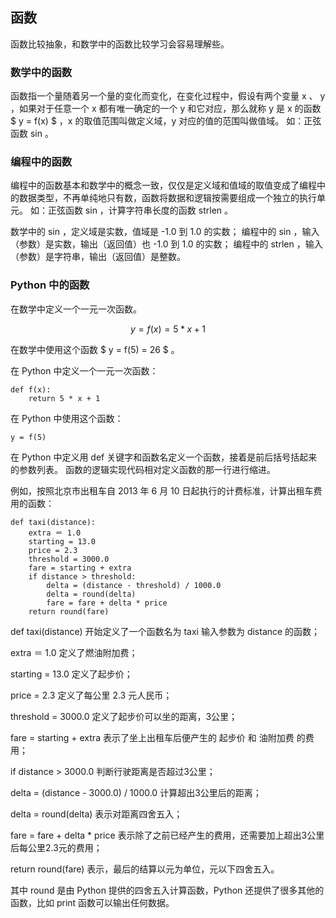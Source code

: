 ## 函数 ##
函数比较抽象，和数学中的函数比较学习会容易理解些。

### 数学中的函数 ###
函数指一个量随着另一个量的变化而变化，在变化过程中，假设有两个变量 x 、 y ，如果对于任意一个 x 都有唯一确定的一个 y 和它对应，那么就称 y 是 x 的函数 $ y = f(x) $ ，x 的取值范围叫做定义域，y 对应的值的范围叫做值域。
如：正弦函数 sin 。

### 编程中的函数 ###
编程中的函数基本和数学中的概念一致，仅仅是定义域和值域的取值变成了编程中的数据类型，不再单纯地只有数，函数将数据和逻辑按需要组成一个独立的执行单元。
如：正弦函数 sin ，计算字符串长度的函数 strlen 。

数学中的 sin ，定义域是实数，值域是 -1.0 到 1.0 的实数；
编程中的 sin ，输入（参数）是实数，输出（返回值）也 -1.0 到 1.0 的实数；
编程中的 strlen ，输入（参数）是字符串，输出（返回值）是整数。

### Python 中的函数 ###
在数学中定义一个一元一次函数。

$$
	y = f(x) = 5 * x + 1
$$

在数学中使用这个函数 $ y = f(5) = 26 $ 。

在 Python 中定义一个一元一次函数：

```
def f(x):
	return 5 * x + 1
```

在 Python 中使用这个函数：

```
y = f(5)
```

在 Python 中定义用 def 关键字和函数名定义一个函数，接着是前后括号括起来的参数列表。
函数的逻辑实现代码相对定义函数的那一行进行缩进。

例如，按照北京市出租车自 2013 年 6 月 10 日起执行的计费标准，计算出租车费用的函数：
```
def taxi(distance):
	extra ＝ 1.0
	starting = 13.0
	price = 2.3
	threshold = 3000.0
	fare = starting + extra
	if distance > threshold:
		delta = (distance - threshold) / 1000.0
		delta = round(delta)
		fare = fare + delta * price
	return round(fare)
```
def taxi(distance) 开始定义了一个函数名为 taxi 输入参数为 distance 的函数；

extra ＝ 1.0 定义了燃油附加费；

starting = 13.0 定义了起步价；

price = 2.3 定义了每公里 2.3 元人民币；

threshold = 3000.0 定义了起步价可以坐的距离，3公里；

fare = starting + extra 表示了坐上出租车后便产生的 起步价 和 油附加费 的费用；

if distance > 3000.0 判断行驶距离是否超过3公里；

delta = (distance - 3000.0) / 1000.0 计算超出3公里后的距离；

delta = round(delta) 表示对距离四舍五入；

fare = fare + delta * price 表示除了之前已经产生的费用，还需要加上超出3公里后每公里2.3元的费用；

return round(fare) 表示，最后的结算以元为单位，元以下四舍五入。


其中 round 是由 Python 提供的四舍五入计算函数，Python 还提供了很多其他的函数，比如 print 函数可以输出任何数据。
